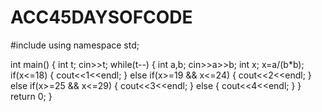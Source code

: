 # ACC45DAYSOFCODE
#include <iostream>
using namespace std;

int main() {
	int t;
	cin>>t;
	while(t--)
	{
	    int a,b;
	    cin>>a>>b;
	    int x;
	    x=a/(b*b);
	    if(x<=18)
	    {
	        cout<<1<<endl;
	    }
	    else if(x>=19 && x<=24)
	    {
	        cout<<2<<endl;
	    }
	    else if(x>=25 && x<=29)
	    {
	        cout<<3<<endl;
	    }
	    else 
	    {
	        cout<<4<<endl;
	    }
	}
	return 0;
}
